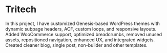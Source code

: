 # Tritech
In this project, I have customized Genesis-based WordPress themes with dynamic subpage headers, ACF, custom loops, and responsive layouts. Added WooCommerce support, optimized breadcrumbs, removed unused assets, repositioned navigation, enhanced UX, and integrated widgets. Created cleaner blog, single post, non-builder and other templates.
